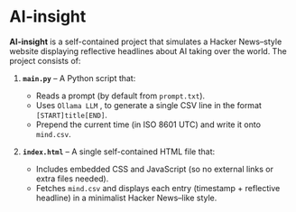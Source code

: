 # AI-insight 

**AI-insight** is a self-contained project that simulates a Hacker News–style website displaying reflective headlines about AI taking over the world. The project consists of:

1. **`main.py`** – A Python script that:
   - Reads a prompt (by default from `prompt.txt`).
   - Uses `Ollama LLM` , to generate a single CSV line in the format `[START]title[END]`.
   - Prepend the current time (in ISO 8601 UTC) and write it onto `mind.csv`.

2. **`index.html`** – A single self-contained HTML file that:
   - Includes embedded CSS and JavaScript (so no external links or extra files needed).
   - Fetches `mind.csv` and displays each entry (timestamp + reflective headline) in a minimalist Hacker News–like style.

